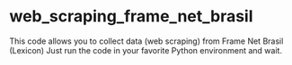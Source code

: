# web_scraping_frame_net_brasil
This code allows you to collect data (web scraping) from Frame Net Brasil (Lexicon)
Just run the code in your favorite Python environment and wait. 

